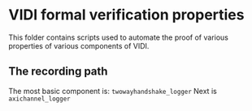 # VIDI formal verification properties
This folder contains scripts used to automate the proof of various properties of
various components of VIDI.

## The recording path
The most basic component is:
`twowayhandshake_logger`
Next is
`axichannel_logger`
